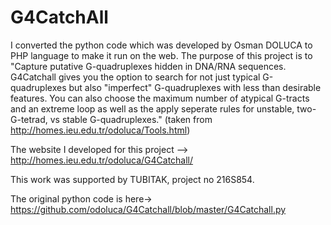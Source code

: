 # G4CatchAll

I converted the python code which  was developed by Osman DOLUCA to PHP language to make it run on the web. The purpose of this project is to 
"Capture putative G-quadruplexes hidden in DNA/RNA sequences. G4Catchall gives you the option to search for not just typical G-quadruplexes but also "imperfect" G-quadruplexes with less than desirable features.
You can also choose the maximum number of atypical G-tracts and an extreme loop as well as the apply seperate rules for unstable, two-G-tetrad, vs stable G-quadruplexes." (taken from http://homes.ieu.edu.tr/odoluca/Tools.html)

The website I developed for this project --> http://homes.ieu.edu.tr/odoluca/G4Catchall/ 

This work was supported by TUBITAK, project no 216S854.

The original python code is here-> https://github.com/odoluca/G4Catchall/blob/master/G4Catchall.py
